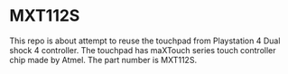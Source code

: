 MXT112S
=

This repo is about attempt to reuse the touchpad from Playstation 4 Dual shock 4 controller. The touchpad has maXTouch series touch controller chip made by Atmel. The part number is MXT112S.